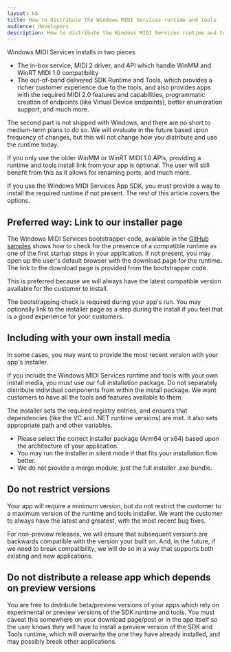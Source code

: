 ```yaml
---
layout: kb
title: How to distribute the Windows MIDI Services runtime and tools
audience: developers
description: How to distribute the Windows MIDI Services runtime and tools with your app
---
```


Windows MIDI Services installs in two pieces
- The in-box service, MIDI 2 driver, and API which handle WinMM and WinRT MIDI 1.0 compatibility
- The out-of-band delivered SDK Runtime and Tools, which provides a richer customer experience due to the tools, and also provides apps with the required MIDI 2.0 features and capabilities, programmatic creation of endpoints (like Virtual Device endpoints), better enumeration support, and much more.

The second part is not shipped with Windows, and there are no short to medium-term plans to do so. We will evaluate in the future based upon frequency of changes, but this will not change how you distribute and use the runtime today.

If you only use the older WinMM or WinRT MIDI 1.0 APIs, providing a runtime and tools install link from your app is optional. The user will still benefit from this as it allows for renaming ports, and much more. 

If you use the Windows MIDI Services App SDK, you must provide a way to install the required runtime if not present. The rest of this article covers the options.

## Preferred way: Link to our installer page

The Windows MIDI Services bootstrapper code, available in the [GitHub samples](https://aka.ms/midisamples) shows how to check for the presence of a compatible runtime as one of the first startup steps in your application. If not present, you may open up the user's default browser with the download page for the runtime. The link to the download page is provided from the bootstrapper code.

This is preferred because we will always have the latest compatible version available for the customer to install.

The bootstrapping check is required during your app's run. You may optionally link to the installer page as a step during the install if you feel that is a good experience for your customers.

## Including with your own install media

In some cases, you may want to provide the most recent version with your app's installer.

If you include the Windows MIDI Services runtime and tools with your own install media, you must use our full installation package. Do not separately distribute individual components from within the install package. We want customers to have all the tools and features available to them.

The installer sets the required registry entries, and ensures that dependencies (like the VC and .NET runtime versions) are met. It also sets appropriate path and other variables.

- Please select the correct installer package (Arm64 or x64) based upon the architecture of your application.
- You may run the installer in silent mode if that fits your installation flow better.
- We do not provide a merge module, just the full installer .exe bundle.

## Do not restrict versions

Your app will require a minimum version, but do not restrict the customer to a maximum version of the runtime and tools installer. We want the customer to always have the latest and greatest, with the most recent bug fixes.

For non-preview releases, we will ensure that subsequent versions are backwards compatible with the version your built on. And, in the future, if we need to break compatibility, we will do so in a way that supports both existing and new applications.

## Do not distribute a release app which depends on preview versions

You are free to distribute beta/preview versions of your apps which rely on experimental or preview versions of the SDK runtime and tools. You must caveat this somewhere on your download page/post or in the app itself so the user knows they will have to install a preview version of the SDK and Tools runtime, which will overwrite the one they have already installed, and may possibly break other applications.
